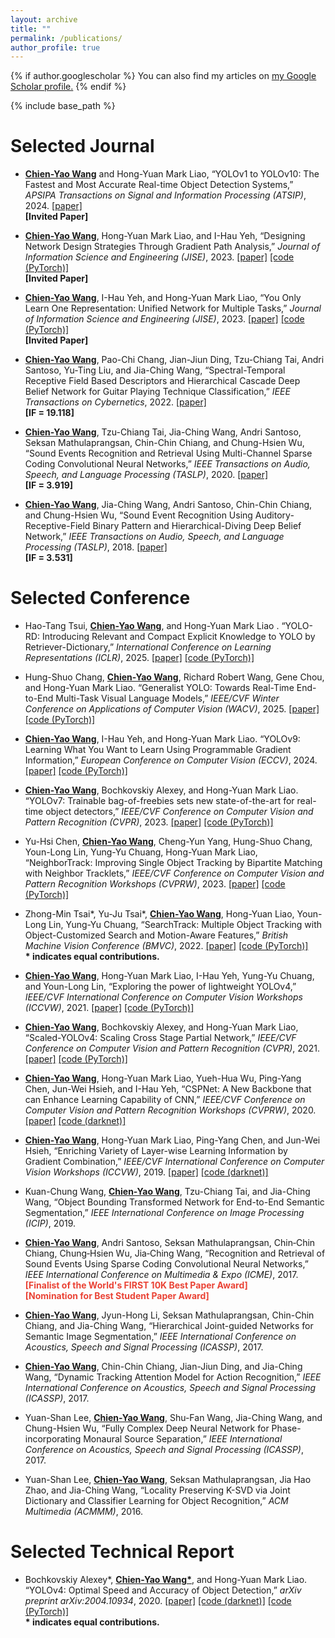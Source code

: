 ```yaml
---
layout: archive
title: ""
permalink: /publications/
author_profile: true
---
```


{% if author.googlescholar %}
  You can also find my articles on <u><a href="{{author.googlescholar}}">my Google Scholar profile</a>.</u>
{% endif %}

{% include base_path %}

Selected Journal
======
* <strong><U>Chien-Yao Wang</U></strong> and Hong-Yuan Mark Liao, “YOLOv1 to YOLOv10: The Fastest and Most Accurate Real-time Object Detection Systems,” <I>APSIPA Transactions on Signal and Information Processing (ATSIP)</I>, 2024.
  <span style="color:#4285F4">[[paper]](https://www.nowpublishers.com/article/OpenAccessDownload/SIP-20240058)</span>
  <br> <strong>[Invited Paper]</strong>
  
* <strong><U>Chien-Yao Wang</U></strong>, Hong-Yuan Mark Liao, and I-Hau Yeh, “Designing Network Design Strategies Through Gradient Path Analysis,” <I>Journal of Information Science and Engineering (JISE)</I>, 2023.
  <span style="color:#4285F4">[[paper]](https://jise.iis.sinica.edu.tw/JISESearch/pages/View/PaperView.jsf?keyId=190_2662)</span>
  <span style="color:#4285F4">[[code (PyTorch)]](https://github.com/WongKinYiu/yolov7)</span>
  <br> <strong>[Invited Paper]</strong>

* <strong><U>Chien-Yao Wang</U></strong>, I-Hau Yeh, and Hong-Yuan Mark Liao, “You Only Learn One Representation: Unified Network for Multiple Tasks,” <I>Journal of Information Science and Engineering (JISE)</I>, 2023. 
  <span style="color:#4285F4">[[paper]](https://jise.iis.sinica.edu.tw/JISESearch/pages/View/PaperView.jsf?keyId=190_2654)</span>
  <span style="color:#4285F4">[[code (PyTorch)]](https://github.com/WongKinYiu/yolor)</span>
  <br> <strong>[Invited Paper]</strong>

* <strong><U>Chien-Yao Wang</U></strong>, Pao-Chi Chang, Jian-Jiun Ding, Tzu-Chiang Tai, Andri Santoso, Yu-Ting Liu, and Jia-Ching Wang, “Spectral-Temporal Receptive Field Based Descriptors and Hierarchical Cascade Deep Belief Network for Guitar Playing Technique Classification,” <I>IEEE Transactions on Cybernetics</I>, 2022.
  <span style="color:#4285F4">[[paper]](https://ieeexplore.ieee.org/document/9198935)</span>
  <br> <strong>[IF = 19.118]</strong>

* <strong><U>Chien-Yao Wang</U></strong>, Tzu-Chiang Tai, Jia-Ching Wang, Andri Santoso, Seksan Mathulaprangsan, Chin-Chin Chiang, and Chung-Hsien Wu, “Sound Events Recognition and Retrieval Using Multi-Channel Sparse Coding Convolutional Neural Networks,” <I>IEEE Transactions on Audio, Speech, and Language Processing (TASLP)</I>, 2020.
  <span style="color:#4285F4">[[paper]](https://ieeexplore.ieee.org/document/8952659)</span>
  <br> <strong>[IF = 3.919]</strong>

* <strong><U>Chien-Yao Wang</U></strong>, Jia-Ching Wang, Andri Santoso, Chin-Chin Chiang, and Chung-Hsien Wu, “Sound Event Recognition Using Auditory-Receptive-Field Binary Pattern and Hierarchical-Diving Deep Belief Network,” <I>IEEE Transactions on Audio, Speech, and Language Processing (TASLP)</I>, 2018.
  <span style="color:#4285F4">[[paper]](https://ieeexplore.ieee.org/document/8007276)</span>
  <br> <strong>[IF = 3.531]</strong>

Selected Conference
======
  

* Hao-Tang Tsui, <strong><U>Chien-Yao Wang</U></strong>, and Hong-Yuan Mark Liao . “YOLO-RD: Introducing Relevant and Compact Explicit Knowledge to YOLO by Retriever-Dictionary,” <I>International Conference on Learning Representations (ICLR)</I>, 2025.
  <span style="color:#4285F4">[[paper]](https://openreview.net/forum?id=KXDOmD7DM7)</span>
  <span style="color:#4285F4">[[code (PyTorch)]](https://github.com/MultimediaTechLab/YOLO)</span>

* Hung-Shuo Chang, <strong><U>Chien-Yao Wang</U></strong>, Richard Robert Wang, Gene Chou, and Hong-Yuan Mark Liao. “Generalist YOLO: Towards Real-Time End-to-End Multi-Task Visual Language Models,” <I>IEEE/CVF Winter Conference on Applications of Computer Vision (WACV)</I>, 2025.
  <span style="color:#4285F4">[[paper]](https://openaccess.thecvf.com/content/WACV2025/papers/Chang_Generalist_YOLO_Towards_Real-Time_End-to-End_Multi-Task_Visual_Language_Models_WACV_2025_paper.pdf)</span>
  <span style="color:#4285F4">[[code (PyTorch)]](https://github.com/WongKinYiu/GeneralistYOLO)</span>
  
* <strong><U>Chien-Yao Wang</U></strong>, I-Hau Yeh, and Hong-Yuan Mark Liao. “YOLOv9: Learning What You Want to Learn Using Programmable Gradient Information,” <I>European Conference on Computer Vision (ECCV)</I>, 2024.
  <span style="color:#4285F4">[[paper]](https://arxiv.org/abs/2402.13616)</span>
  <span style="color:#4285F4">[[code (PyTorch)]](https://github.com/WongKinYiu/yolov9)</span>
  
<!--* Kai-Wen Liang, Pin-Hsuan Li, Chung-Hsun Lo, <strong><U>Chien-Yao Wang</U></strong>, Yung-Fang Chen, Jia-Ching Wang, Pao-Chi Chang. “3D Face Reconstruction based on Weakly-Supervised Learning Morphable Face Model,” <I>IEEE International Conference on Image Processing (ICIP)</I>, 2023.
-->

* <strong><U>Chien-Yao Wang</U></strong>, Bochkovskiy Alexey, and Hong-Yuan Mark Liao. “YOLOv7: Trainable bag-of-freebies sets new state-of-the-art for real-time object detectors,” <I>IEEE/CVF Conference on Computer Vision and Pattern Recognition (CVPR)</I>, 2023.
  <span style="color:#4285F4">[[paper]](https://openaccess.thecvf.com/content/CVPR2023/html/Wang_YOLOv7_Trainable_Bag-of-Freebies_Sets_New_State-of-the-Art_for_Real-Time_Object_Detectors_CVPR_2023_paper.html)</span> 
  <span style="color:#4285F4">[[code (PyTorch)]](https://github.com/WongKinYiu/yolov7)</span>

* Yu-Hsi Chen, <strong><U>Chien-Yao Wang</U></strong>, Cheng-Yun Yang, Hung-Shuo Chang, Youn-Long Lin, Yung-Yu Chuang, Hong-Yuan Mark Liao, “NeighborTrack: Improving Single Object Tracking by Bipartite Matching with Neighbor Tracklets,” <I>IEEE/CVF Conference on Computer Vision and Pattern Recognition Workshops (CVPRW)</I>, 2023.
  <span style="color:#4285F4">[[paper]](https://openaccess.thecvf.com/content/CVPR2023W/CVSports/html/Chen_NeighborTrack_Single_Object_Tracking_by_Bipartite_Matching_With_Neighbor_Tracklets_CVPRW_2023_paper.html)</span> 
  <span style="color:#4285F4">[[code (PyTorch)]](https://github.com/franktpmvu/NeighborTrack)</span>

* Zhong-Min Tsai\*, Yu-Ju Tsai\*, <strong><U>Chien-Yao Wang</U></strong>, Hong-Yuan Liao, Youn-Long Lin, Yung-Yu Chuang, “SearchTrack: Multiple Object Tracking with Object-Customized Search and Motion-Aware Features,” <I>British Machine Vision Conference (BMVC)</I>, 2022.
  <span style="color:#4285F4">[[paper]](https://bmvc2022.mpi-inf.mpg.de/55/)</span> 
  <span style="color:#4285F4">[[code (PyTorch)]](https://github.com/qa276390/SearchTrack)</span>
  <br> <strong>\* indicates equal contributions.</strong>

* <strong><U>Chien-Yao Wang</U></strong>, Hong-Yuan Mark Liao, I-Hau Yeh, Yung-Yu Chuang, and Youn-Long Lin, “Exploring the power of lightweight YOLOv4,” <I>IEEE/CVF International Conference on Computer Vision Workshops (ICCVW)</I>, 2021.
  <span style="color:#4285F4">[[paper]](https://openaccess.thecvf.com/content/ICCV2021W/LPCV/html/Wang_Exploring_the_Power_of_Lightweight_YOLOv4_ICCVW_2021_paper.html)</span> 
  <span style="color:#4285F4">[[code (PyTorch)]](https://github.com/WongKinYiu/yolor)</span>

* <strong><U>Chien-Yao Wang</U></strong>, Bochkovskiy Alexey, and Hong-Yuan Mark Liao, “Scaled-YOLOv4: Scaling Cross Stage Partial Network,” <I>IEEE/CVF Conference on Computer Vision and Pattern Recognition (CVPR)</I>, 2021.
  <span style="color:#4285F4">[[paper]](https://openaccess.thecvf.com/content/CVPR2021/html/Wang_Scaled-YOLOv4_Scaling_Cross_Stage_Partial_Network_CVPR_2021_paper.html)</span> 
  <span style="color:#4285F4">[[code (PyTorch)]](https://github.com/WongKinYiu/ScaledYOLOv4)</span>

* <strong><U>Chien-Yao Wang</U></strong>, Hong-Yuan Mark Liao, Yueh-Hua Wu, Ping-Yang Chen, Jun-Wei Hsieh, and I-Hau Yeh, “CSPNet: A New Backbone that can Enhance Learning Capability of CNN,” <I>IEEE/CVF Conference on Computer Vision and Pattern Recognition Workshops (CVPRW)</I>, 2020.
  <span style="color:#4285F4">[[paper]](https://openaccess.thecvf.com/content_CVPRW_2020/html/w28/Wang_CSPNet_A_New_Backbone_That_Can_Enhance_Learning_Capability_of_CVPRW_2020_paper.html)</span> 
  <span style="color:#4285F4">[[code (darknet)]](https://github.com/WongKinYiu/CrossStagePartialNetworks)</span>

* <strong><U>Chien-Yao Wang</U></strong>, Hong-Yuan Mark Liao, Ping-Yang Chen, and Jun-Wei Hsieh, “Enriching Variety of Layer-wise Learning Information by Gradient Combination,” <I>IEEE/CVF International Conference on Computer Vision Workshops (ICCVW)</I>, 2019.
  <span style="color:#4285F4">[[paper]](https://openaccess.thecvf.com/content_ICCVW_2019/html/LPCV/Wang_Enriching_Variety_of_Layer-Wise_Learning_Information_by_Gradient_Combination_ICCVW_2019_paper.html)</span> 
  <span style="color:#4285F4">[[code (darknet)]](https://github.com/WongKinYiu/PartialResidualNetworks)</span>

<!--* <strong><U>Chien-Yao Wang</U></strong>, Pei-Sin Liaw, Kai-Wen Liang, Jai-Ching Wang, and Pao-Chi Chang, “Video Captioning Based on Joint Image-Audio Deep Learning Techniques,” <I>IEEE International Conference on Consumer Electronics – Berlin (ICCE-Berlin)</I>, 2019.
-->

* Kuan-Chung Wang, <strong><U>Chien-Yao Wang</U></strong>, Tzu-Chiang Tai, and Jia-Ching Wang, “Object Bounding Transformed Network for End-to-End Semantic Segmentation,” <I>IEEE International Conference on Image Processing (ICIP)</I>, 2019.

<!--* Fattah Azzuhry Rahadian, Wahyono Wahyono, Agus Harjoko, Jia-Ching Wang, and <strong><U>Chien-Yao Wang</U></strong>, “CoNet: Compact and Low-Cost CNN for Image Classification,” <I>IEEE International Conference on Consumer Electronics - Taiwan (ICCE-TW)</I>, 2019.
-->

<!--* Yu-Chi Wu, Pao-Chi Chang, <strong><U>Chien-Yao Wang</U></strong>, and Jia-Ching Wang, “Asymmetric Kernel Convolutional Neural Network for Acoustic Scenes Classification,” <I>IEEE International Symposium on Consumer Electronics (ISCE)</I>, 2017.
-->

<!--* <strong><U>Chien-Yao Wang</U></strong>, Andri Santoso, and Jia-Ching Wang, “Acoustic Scene Classification Using Self-Determination Convolutional Neural Network,” <I>Asia-Pacific Signal and Information Processing Association (APSIPA)</I>, 2017.
-->

* <strong><U>Chien-Yao Wang</U></strong>, Andri Santoso, Seksan Mathulaprangsan, Chin‑Chin Chiang, Chung‑Hsien Wu, Jia‑Ching Wang, “Recognition and Retrieval of Sound Events Using Sparse Coding Convolutional Neural Networks,” <I>IEEE International Conference on Multimedia & Expo (ICME)</I>, 2017.
  <br> <strong><span style="color:#EA4335">[Finalist of the World's FIRST 10K Best Paper Award]</span></strong>
  <br> <strong><span style="color:#EA4335">[Nomination for Best Student Paper Award]</span></strong>

<!--* Po‑Jen Chen, Jian‑Jiun Ding, Hung‑Wei Hsu, <strong><U>Chien-Yao Wang</U></strong>, and Jia‑Ching Wang, “Improved Convolutional Neural Network Based Scene Classification using Long Short‐Term Memory and Label Relations,” <I>IEEE International Conference on Multimedia & Expo Workshops (ICMEW)</I>, 2017.
-->

<!--* Yu-Cheng Liu, Jian-Jiun Ding, Yao-Jen Chang, <strong><U>Chien-Yao Wang</U></strong>, and Jia-Ching Wang, “Action Recognition Using Three Dimension Convolution and Long Short Term Memory,” <I>IEEE International Conference on Consumer Electronics - Taiwan (ICCE-TW)</I>, 2017.
-->

* <strong><U>Chien-Yao Wang</U></strong>, Jyun-Hong Li, Seksan Mathulaprangsan, Chin-Chin Chiang, and Jia-Ching Wang, “Hierarchical Joint-guided Networks for Semantic Image Segmentation,” <I>IEEE International Conference on Acoustics, Speech and Signal Processing (ICASSP)</I>, 2017.

* <strong><U>Chien-Yao Wang</U></strong>, Chin-Chin Chiang, Jian-Jiun Ding, and Jia-Ching Wang, “Dynamic Tracking Attention Model for Action Recognition,” <I>IEEE International Conference on Acoustics, Speech and Signal Processing (ICASSP)</I>, 2017.

* Yuan-Shan Lee, <strong><U>Chien-Yao Wang</U></strong>, Shu-Fan Wang, Jia-Ching Wang, and Chung-Hsien Wu, “Fully Complex Deep Neural Network for Phase-incorporating Monaural Source Separation,” <I>IEEE International Conference on Acoustics, Speech and Signal Processing (ICASSP)</I>, 2017.

<!--* <strong><U>Chien-Yao Wang</U></strong>, Seksan Mathulaprangsan, Bo-Wei Chen, Yu-Hao Chin, Jing-Jia Shiu, Yu-San Lin, and Jia-Ching Wang, “Robust Face Verification via Bayesian Sparse Representation,” <I>Asia-Pacific Signal and Information Processing Association (APSIPA)</I>, 2016.
-->

* Yuan-Shan Lee, <strong><U>Chien-Yao Wang</U></strong>, Seksan Mathulaprangsan, Jia Hao Zhao, and Jia-Ching Wang, “Locality Preserving K-SVD via Joint Dictionary and Classifier Learning for Object Recognition,” <I>ACM Multimedia (ACMMM)</I>, 2016.

<!--* Chang-Di Huang, <strong><U>Chien-Yao Wang</U></strong>, and Jia-Ching Wang, “Human Action Recognition System for Elderly and Children Care Using Three Stream ConvNet,” <I>International Conference on Orange Technologies (ICOT)</I>, 2015.
-->

<!--* Seksan Mathulaprangsan, <strong><U>Chien-Yao Wang</U></strong>, Aufaclav Zatu Kusum, Tzu-Chiang Tai, and Jia-Ching Wang, “A Survey of Visual Lip Reading and Lip-Password Verification,” <I>International Conference on Orange Technologies (ICOT)</I>, 2015.
-->

<!--* Ari Hernawan, Yuan-Shan Lee, Andri Santoso, <strong><U>Chien-Yao Wang</U></strong>, and Jia-Ching Wang, “Bayesian Sensing Hidden Markov Model for Hand Gesture Recognition,” <I>ASE International Conference on Social Informatics</I>, 2015.
-->

<!--* Aufaclav Zatu Kusuma Frisky, <strong><U>Chien-Yao Wang</U></strong>, Andri Santoso, and Jia-Ching Wang, “Lip-Based Visual Speech Recognition System,” <I>IEEE International Carnahan Conference on Security Technology (ICCST)</I>, 2015.
-->

<!--* Andri Santoso, <strong><U>Chien-Yao Wang</U></strong>, Tzu-Chiang Tai, and Jia-Ching Wang, “Kernel Sparse Representation Classifier with Center Enhanced SPM for Vehicle Classification,” <I>IEEE Computer Software and Applications Conference (COMPSAC)</I>, 2015.
-->

<!--* <strong><U>Chien-Yao Wang</U></strong>, Min Shih, Tzu-Chiang Tai, Po-Chuan Lin, Shih-Ting Huang, Jia-Hao Zhao, and Jia-Ching Wang, “VLSI Design for SC-Based Speaker Recognition,” <I>IEEE International Conference on Industry Electronic Application (ICIEA)</I>, 2015.
-->

<!--* <strong><U>Chien-Yao Wang</U></strong>, Yu-Hao Chin, Tzu-Chiang Tai, David Gunawan, and Jia-Ching Wang, “Automatic Recognition of Audio Event Using Dynamic Local Binary Patterns,” <I>IEEE International Conference on Consumer Electronics-Taiwan (ICCE-TW)</I>, 2015.
-->
  

Selected Technical Report
======
* Bochkovskiy Alexey\*, <strong><U>Chien-Yao Wang*</U></strong>, and Hong-Yuan Mark Liao. “YOLOv4: Optimal Speed and Accuracy of Object Detection,” <I>arXiv preprint arXiv:2004.10934</I>, 2020.
  <span style="color:#4285F4">[[paper]](https://arxiv.org/abs/2004.10934)</span>
  <span style="color:#4285F4">[[code (darknet)]](https://github.com/AlexeyAB/darknet)</span>
  <span style="color:#4285F4">[[code (PyTorch)]](https://github.com/WongKinYiu/PyTorch_YOLOv4)</span>
  <br> <strong>\* indicates equal contributions.</strong>
